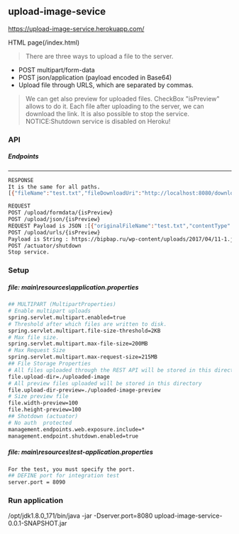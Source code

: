 
## upload-image-sevice
https://upload-image-service.herokuapp.com/

HTML page(/index.html)

> There are three ways to upload a file to the server.
- POST multipart/form-data
- POST json/application (payload encoded in Base64)
- Upload file through URLS, which are separated by commas.

> We can get also preview for uploaded files.
CheckBox "isPreview" allows to do it.
Each file after uploading to the server, we can download the link.
It is also possible to stop the service.
> NOTICE:Shutdown service is disabled on Heroku!

### API
  ##### Endpoints 
  ****************************************
 ```sh
 RESPONSE
 It is the same for all paths.
 [{"fileName":"test.txt","fileDownloadUri":"http://localhost:8080/downloadFile/test.txt","filePreviewDownloadUri":null,"fileType":"txt","size":4}]
  ```
  ```sh
 REQUEST
 POST /upload/formdata/{isPreview}
 POST /upload/json/{isPreview} 
 REQUEST Payload is JSON :[{"originalFileName":"test.txt","contentType":"text/plain","size":4,"payLoad":"dGVzdA=="}
 POST /upload/urls/{isPreview}
 Payload is String : https://bipbap.ru/wp-content/uploads/2017/04/11-1.jpg,https://bipbap.ru/wp-content/uploads/2017/04/11-2.jpg 
 POST /actuator/shutdown
 Stop service.
```
### Setup
##### file: main\resources\application.properties

```sh
## MULTIPART (MultipartProperties)
# Enable multipart uploads
spring.servlet.multipart.enabled=true
# Threshold after which files are written to disk.
spring.servlet.multipart.file-size-threshold=2KB
# Max file size.
spring.servlet.multipart.max-file-size=200MB
# Max Request Size
spring.servlet.multipart.max-request-size=215MB
## File Storage Properties
# All files uploaded through the REST API will be stored in this directory
file.upload-dir=./uploaded-image
# All preview files uploaded will be stored in this directory
file.upload-dir-preview=./uploaded-image-preview
# Size preview file
file.width-preview=100
file.height-preview=100
## Shotdown (actuator)
# No auth  protected 
management.endpoints.web.exposure.include=*
management.endpoint.shutdown.enabled=true

```
##### file: main\resources\test-application.properties
```sh
For the test, you must specify the port.
## DEFINE port for integration test
server.port = 8090

```


### Run application

/opt/jdk1.8.0_171/bin/java -jar -Dserver.port=8080 upload-image-service-0.0.1-SNAPSHOT.jar
